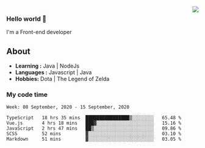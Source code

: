 <img align='right' src="https://github-readme-stats.vercel.app/api?username=jumodada&show_icons=true&theme=vue">

### Hello world 👋

I'm a Front-end developer 
    
## About
-  **Learning :** Java | NodeJs
-  **Languages :** Javascript | Java
-  **Hobbies:** Dota | The Legend of Zelda

### My code time

<!--START_SECTION:waka-->
```text
Week: 08 September, 2020 - 15 September, 2020

TypeScript   18 hrs 35 mins  ████████████████▒░░░░░░░░   65.48 % 
Vue.js       4 hrs 18 mins   ███▓░░░░░░░░░░░░░░░░░░░░░   15.16 % 
JavaScript   2 hrs 47 mins   ██▒░░░░░░░░░░░░░░░░░░░░░░   09.86 % 
SCSS         52 mins         ▓░░░░░░░░░░░░░░░░░░░░░░░░   03.10 % 
Markdown     51 mins         ▓░░░░░░░░░░░░░░░░░░░░░░░░   03.05 % 
```
<!--END_SECTION:waka-->

